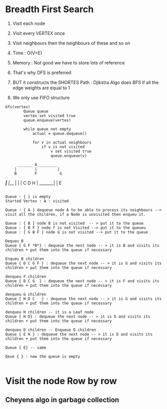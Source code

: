 # Breadth First Search

1.  Visit each node 
2.  Visit every VERTEX once
3.  Visit neighbours then the neighbours of these and so on
4.  Time : O(V+E)
5.  Memory : Not good we have to store lots of reference
6.  That's why DFS is preferred
7.  BUT it constructs the SHORTES Path : Djikstra Algo does BFS if all the edge weights are equal to 1

8.  We only use FIFO structure
```
bfs(vertex)
        Queue queue                 
        vertex set visited true
        queue.enqueue(vertex)

        while queue not empty
            actual = queue.dequeue()

            for v in actual neighbours
                if v is not visited 
                    v set visited true
                    queue.enqueue(v)
```

         _______ A_________
        |        |         |
        B        F          G
________|_______            |___
|               |               |
C               D               H
|        _______|
        |
        E
```

Queue : { } is empty
Started Vertex : A : visited

Queue : { A } dequeue node A to be able to process its neighbours --> visit all the children, if a Node is unvisited then enqueu it.

Queue : { B } node B is not visited  -- > put it to the queue
Queue : { B F } node f is not Visited --> put it to the queueu
Queue : { G B F } node G is not visited --> put it to the queue

Dequeu B
Queue { G F *B*} : dequeue the next node -- > it is B and visits its children + put them into the queue if necessary

Enqueu B children  
Queue { D C G F } : dequeue the next node -- > it is G and visits its children + put them into the queue if necessary

denqueu F children  
Queue { D C G  } : dequeue the next node -- > it is F and visits its children + put them into the queue if necessary

denqueu G children  
Queue { H D C   } : dequeue the next node -- > it is G and visits its children + put them into the queue if necessary

denqueu H children -- it is a Leaf node  
Queue { H D} : dequeue the next node -- > it is G and visits its children + put them into the queue if necessary

denqueu D children -- Enqueue D children  
Queue { E H } : dequeue the next node -- > it is D and visits its children + put them into the queue if necessary

Queue { E} -- same

Qeue { } : now the queue is empty


```

# Visit the node Row by row 

## Cheyens algo in garbage collection

